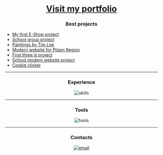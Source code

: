 <h1 align="center"><a href="https://ondrejfilip1.github.io/portfolio/">Visit my portfolio</a></h1>

<h3 align="center">Best projects</h3>

<ul>
<li><a href="https://github.com/ondrejfilip1/rocnikova-prace-e-shop">My first E-Shop project</a></li>
<li><a href="https://github.com/ondrejfilip1/skupinovy-projekt-2025">School group project</a></li>
<li><a href="https://www.paintingsbytimlee.co.uk">Paintings by Tim Lee</a></li>
<li><a href="https://www.github.com/ondrejfilip1/obec-stranka">Modern website for Pilsen Region</a></li>
<li><a href="https://ondrejfilip1.github.io/orbita-website">First three.js project</a></li>
<li><a href="https://ondrejfilip1.github.io/Moderni-stanka-SPSMB">School modern website project</a></li>
<li><a href="https://ondrejfilip1.github.io/clicker/">Cookie clicker</a></li>
</ul>

---
<h3 align="center">Experience</h3>
<div align="center">
  
 <img alt="skills" src="https://skillicons.dev/icons?i=js,html,css,tailwind,bootstrap,react,vite,express,nodejs,mongodb,mysql,java"/>

</div>

---
<h3 align="center">Tools</h3>
<div align="center">
  
 <img alt="tools" src="https://skillicons.dev/icons?i=vscode,github,git,postman,idea,figma,windows,linux,arch"/>

</div>

---
<h3 align="center">Contacts</h3>

<div align="center">
  
  <a href="mailto:ondrejfilipstranky@gmail.com"><img alt="email" src="https://skillicons.dev/icons?i=gmail"/></a>

</div>
